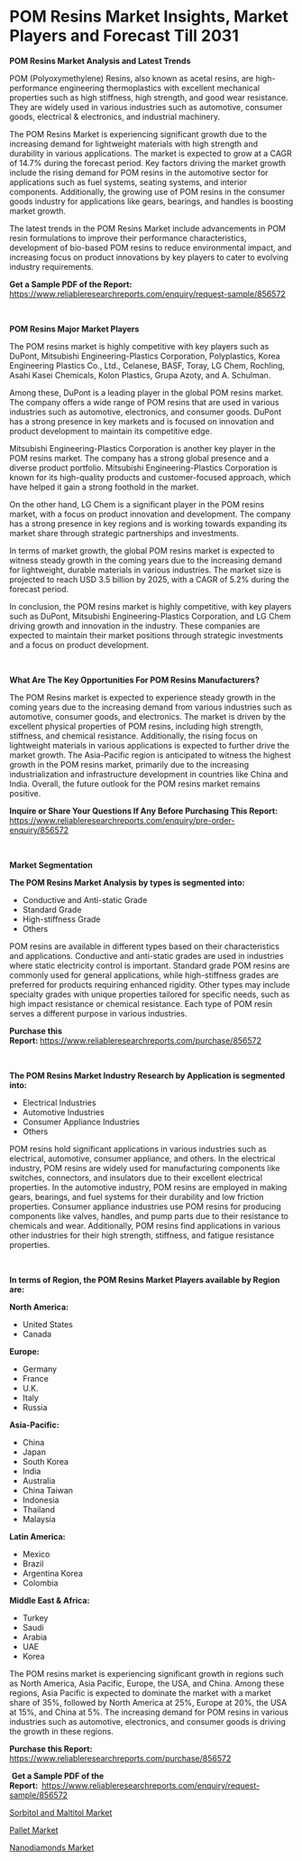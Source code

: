 <p><h1>POM Resins Market Insights, Market Players and Forecast Till 2031</h1></p><p><strong>POM Resins Market Analysis and Latest Trends</strong></p>
<p><p>POM (Polyoxymethylene) Resins, also known as acetal resins, are high-performance engineering thermoplastics with excellent mechanical properties such as high stiffness, high strength, and good wear resistance. They are widely used in various industries such as automotive, consumer goods, electrical & electronics, and industrial machinery.</p><p>The POM Resins Market is experiencing significant growth due to the increasing demand for lightweight materials with high strength and durability in various applications. The market is expected to grow at a CAGR of 14.7% during the forecast period. Key factors driving the market growth include the rising demand for POM resins in the automotive sector for applications such as fuel systems, seating systems, and interior components. Additionally, the growing use of POM resins in the consumer goods industry for applications like gears, bearings, and handles is boosting market growth.</p><p>The latest trends in the POM Resins Market include advancements in POM resin formulations to improve their performance characteristics, development of bio-based POM resins to reduce environmental impact, and increasing focus on product innovations by key players to cater to evolving industry requirements.</p></p>
<p><strong>Get a Sample PDF of the Report:&nbsp;</strong> <a href="https://www.reliableresearchreports.com/enquiry/request-sample/856572">https://www.reliableresearchreports.com/enquiry/request-sample/856572</a></p>
<p>&nbsp;</p>
<p><strong>POM Resins Major Market Players</strong></p>
<p><p>The POM resins market is highly competitive with key players such as DuPont, Mitsubishi Engineering-Plastics Corporation, Polyplastics, Korea Engineering Plastics Co., Ltd., Celanese, BASF, Toray, LG Chem, Rochling, Asahi Kasei Chemicals, Kolon Plastics, Grupa Azoty, and A. Schulman. </p><p>Among these, DuPont is a leading player in the global POM resins market. The company offers a wide range of POM resins that are used in various industries such as automotive, electronics, and consumer goods. DuPont has a strong presence in key markets and is focused on innovation and product development to maintain its competitive edge.</p><p>Mitsubishi Engineering-Plastics Corporation is another key player in the POM resins market. The company has a strong global presence and a diverse product portfolio. Mitsubishi Engineering-Plastics Corporation is known for its high-quality products and customer-focused approach, which have helped it gain a strong foothold in the market.</p><p>On the other hand, LG Chem is a significant player in the POM resins market, with a focus on product innovation and development. The company has a strong presence in key regions and is working towards expanding its market share through strategic partnerships and investments.</p><p>In terms of market growth, the global POM resins market is expected to witness steady growth in the coming years due to the increasing demand for lightweight, durable materials in various industries. The market size is projected to reach USD 3.5 billion by 2025, with a CAGR of 5.2% during the forecast period.</p><p>In conclusion, the POM resins market is highly competitive, with key players such as DuPont, Mitsubishi Engineering-Plastics Corporation, and LG Chem driving growth and innovation in the industry. These companies are expected to maintain their market positions through strategic investments and a focus on product development.</p></p>
<p>&nbsp;</p>
<p><strong>What Are The Key Opportunities For POM Resins Manufacturers?</strong></p>
<p><p>The POM Resins market is expected to experience steady growth in the coming years due to the increasing demand from various industries such as automotive, consumer goods, and electronics. The market is driven by the excellent physical properties of POM resins, including high strength, stiffness, and chemical resistance. Additionally, the rising focus on lightweight materials in various applications is expected to further drive the market growth. The Asia-Pacific region is anticipated to witness the highest growth in the POM resins market, primarily due to the increasing industrialization and infrastructure development in countries like China and India. Overall, the future outlook for the POM resins market remains positive.</p></p>
<p><strong>Inquire or Share Your Questions If Any Before Purchasing This Report:</strong> <a href="https://www.reliableresearchreports.com/enquiry/pre-order-enquiry/856572">https://www.reliableresearchreports.com/enquiry/pre-order-enquiry/856572</a></p>
<p>&nbsp;</p>
<p><strong>Market Segmentation</strong></p>
<p><strong>The POM Resins Market Analysis by types is segmented into:</strong></p>
<p><ul><li>Conductive and Anti-static Grade</li><li>Standard Grade</li><li>High-stiffness Grade</li><li>Others</li></ul></p>
<p><p>POM resins are available in different types based on their characteristics and applications. Conductive and anti-static grades are used in industries where static electricity control is important. Standard grade POM resins are commonly used for general applications, while high-stiffness grades are preferred for products requiring enhanced rigidity. Other types may include specialty grades with unique properties tailored for specific needs, such as high impact resistance or chemical resistance. Each type of POM resin serves a different purpose in various industries.</p></p>
<p><strong>Purchase this Report:&nbsp;</strong><a href="https://www.reliableresearchreports.com/purchase/856572">https://www.reliableresearchreports.com/purchase/856572</a></p>
<p>&nbsp;</p>
<p><strong>The POM Resins Market Industry Research by Application is segmented into:</strong></p>
<p><ul><li>Electrical Industries</li><li>Automotive Industries</li><li>Consumer Appliance Industries</li><li>Others</li></ul></p>
<p><p>POM resins hold significant applications in various industries such as electrical, automotive, consumer appliance, and others. In the electrical industry, POM resins are widely used for manufacturing components like switches, connectors, and insulators due to their excellent electrical properties. In the automotive industry, POM resins are employed in making gears, bearings, and fuel systems for their durability and low friction properties. Consumer appliance industries use POM resins for producing components like valves, handles, and pump parts due to their resistance to chemicals and wear. Additionally, POM resins find applications in various other industries for their high strength, stiffness, and fatigue resistance properties.</p></p>
<p>&nbsp;</p>
<p><strong>In terms of Region, the POM Resins Market Players available by Region are:</strong></p>
<p>
    <p> <strong> North America: </strong>
        <ul>
            <li>United States</li>
            <li>Canada</li>
        </ul>
        </p> 
    <p> <strong> Europe: </strong>
        <ul>
            <li>Germany</li>
            <li>France</li>
            <li>U.K.</li>
            <li>Italy</li>
            <li>Russia</li>
        </ul>
        </p> 
    <p> <strong> Asia-Pacific: </strong>
        <ul>
            <li>China</li>
            <li>Japan</li>
            <li>South Korea</li>
            <li>India</li>
            <li>Australia</li>
            <li>China Taiwan</li>
            <li>Indonesia</li>
            <li>Thailand</li>
            <li>Malaysia</li>
        </ul>
        </p> 
    <p> <strong> Latin America: </strong>
        <ul>
            <li>Mexico</li>
            <li>Brazil</li>
            <li>Argentina Korea</li>
            <li>Colombia</li>
        </ul>
        </p> 
    <p> <strong> Middle East & Africa: </strong>
        <ul>
            <li>Turkey</li>
            <li>Saudi</li>
            <li>Arabia</li>
            <li>UAE</li>
            <li>Korea</li>
        </ul>
    </p>
    </p>
<p><p>The POM resins market is experiencing significant growth in regions such as North America, Asia Pacific, Europe, the USA, and China. Among these regions, Asia Pacific is expected to dominate the market with a market share of 35%, followed by North America at 25%, Europe at 20%, the USA at 15%, and China at 5%. The increasing demand for POM resins in various industries such as automotive, electronics, and consumer goods is driving the growth in these regions.</p></p>
<p><strong>Purchase this Report: </strong><a href="https://www.reliableresearchreports.com/purchase/856572">https://www.reliableresearchreports.com/purchase/856572</a></p>
<p>&nbsp;<strong>Get a Sample PDF of the Report:&nbsp;&nbsp;</strong><a href="https://www.reliableresearchreports.com/enquiry/request-sample/856572">https://www.reliableresearchreports.com/enquiry/request-sample/856572</a></p>
<p><strong></strong></p>
<p><p><a href="https://github.com/bmorecock/Market-Research-Report-List-2/blob/main/sorbitol-and-maltitol-market.md">Sorbitol and Maltitol Market</a></p><p><a href="https://github.com/yemakinde/Market-Research-Report-List-1/blob/main/pallet-market.md">Pallet Market</a></p><p><a href="https://github.com/jsmusil/Market-Research-Report-List-2/blob/main/nanodiamonds-market.md">Nanodiamonds Market</a></p></p>